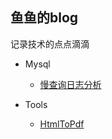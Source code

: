 ## 鱼鱼的blog
记录技术的点点滴滴


* Mysql
  - [慢查询日志分析](./mysql/slowlog%20分析.MD)

* Tools
  - [HtmlToPdf](./tools/HtmlToPdf.Md)
